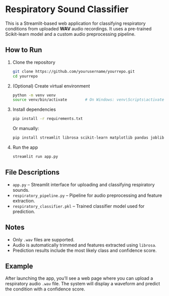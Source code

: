 # Respiratory Sound Classifier

This is a Streamlit-based web application for classifying respiratory conditions from uploaded **WAV** audio recordings. It uses a pre-trained Scikit-learn model and a custom audio preprocessing pipeline.

## How to Run

1. Clone the repository

    ```bash
    git clone https://github.com/yourusername/yourrepo.git
    cd yourrepo
    ```

2. (Optional) Create virtual environment

    ```bash
    python -m venv venv
    source venv/bin/activate        # On Windows: venv\Scripts\activate
    ```

3. Install dependencies

    ```bash
    pip install -r requirements.txt
    ```

    Or manually:

    ```bash
    pip install streamlit librosa scikit-learn matplotlib pandas joblib
    ```

4. Run the app

    ```bash
    streamlit run app.py
    ```

## File Descriptions

- `app.py` – Streamlit interface for uploading and classifying respiratory sounds.
- `respiratory_pipeline.py` – Pipeline for audio preprocessing and feature extraction.
- `respiratory_classifier.pkl` – Trained classifier model used for prediction.

## Notes

- Only `.wav` files are supported.
- Audio is automatically trimmed and features extracted using `librosa`.
- Prediction results include the most likely class and confidence score.

## Example

After launching the app, you’ll see a web page where you can upload a respiratory audio `.wav` file. The system will display a waveform and predict the condition with a confidence score.
